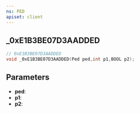 ```yaml
---
ns: PED
apiset: client
---
```

## _0xE1B3BE07D3AADDED

```c
// 0xE1B3BE07D3AADDED
void _0xE1B3BE07D3AADDED(Ped ped,int p1,BOOL p2);
```


## Parameters
* **ped**:
* **p1**:
* **p2**:
